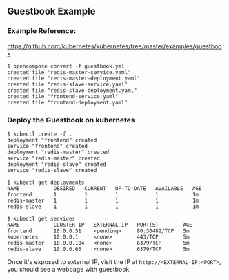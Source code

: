 Guestbook Example
-----------------

### Example Reference:
https://github.com/kubernetes/kubernetes/tree/master/examples/guestbook

```
$ opencompose convert -f guestbook.yml
created file "redis-master-service.yaml"
created file "redis-master-deployment.yaml"
created file "redis-slave-service.yaml"
created file "redis-slave-deployment.yaml"
created file "frontend-service.yaml"
created file "frontend-deployment.yaml"
```

### Deploy the Guestbook on kubernetes

```
$ kubectl create -f .
deployment "frontend" created
service "frontend" created
deployment "redis-master" created
service "redis-master" created
deployment "redis-slave" created
service "redis-slave" created
```

```
$ kubectl get deployments
NAME           DESIRED   CURRENT   UP-TO-DATE   AVAILABLE   AGE
frontend       1         1         1            1           1m
redis-master   1         1         1            1           1m
redis-slave    1         1         1            1           1m
```

```
$ kubectl get services
NAME           CLUSTER-IP   EXTERNAL-IP   PORT(S)        AGE
frontend       10.0.0.51    <pending>     80:30482/TCP   5m
kubernetes     10.0.0.1     <none>        443/TCP        5m
redis-master   10.0.0.104   <none>        6379/TCP       5m
redis-slave    10.0.0.66    <none>        6379/TCP       5m
```

Once it's exposed to external IP, visit the IP at `http://<EXTERNAL-IP:<PORT>`, you should see a webpage with guestbook.